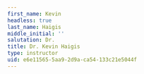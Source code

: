 ```yaml
---
first_name: Kevin
headless: true
last_name: Haigis
middle_initial: ''
salutation: Dr.
title: Dr. Kevin Haigis
type: instructor
uid: e6e11565-5aa9-2d9a-ca54-133c21e5044f
---
```


